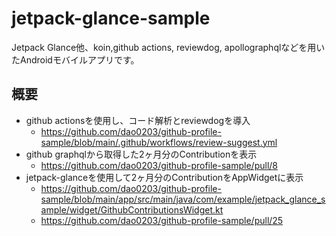 # jetpack-glance-sample
Jetpack Glance他、koin,github actions, reviewdog, apollographqlなどを用いたAndroidモバイルアプリです。

## 概要
- github actionsを使用し、コード解析とreviewdogを導入
  - https://github.com/dao0203/github-profile-sample/blob/main/.github/workflows/review-suggest.yml
- github graphqlから取得した2ヶ月分のContributionを表示
  - https://github.com/dao0203/github-profile-sample/pull/8
- jetpack-glanceを使用して2ヶ月分のContributionをAppWidgetに表示
  - https://github.com/dao0203/github-profile-sample/blob/main/app/src/main/java/com/example/jetpack_glance_sample/widget/GithubContributionsWidget.kt
  - https://github.com/dao0203/github-profile-sample/pull/25
